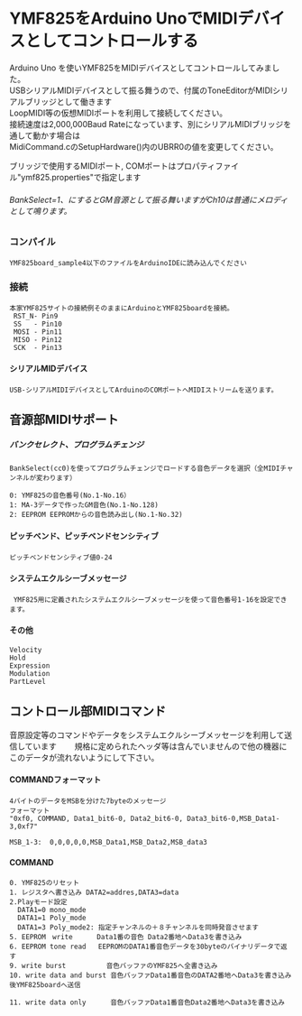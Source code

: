 # YMF825をArduino UnoでMIDIデバイスとしてコントロールする

Arduino Uno を使いYMF825をMIDIデバイスとしてコントロールしてみました。  
USBシリアルMIDIデバイスとして振る舞うので、付属のToneEditorがMIDIシリアルブリッジとして働きます  
LoopMIDI等の仮想MIDIポートを利用して接続してください。  
接続速度は2,000,000Baud Rateになっています、別にシリアルMIDIブリッジを通して動かす場合は  
MidiCommand.cのSetupHardware()内のUBRR0の値を変更してください。  

ブリッジで使用するMIDIポート, COMポートはプロパティファイル"ymf825.properties"で指定します


###### BankSelect=1、にするとGM音源として振る舞いますがCh10は普通にメロディとして鳴ります。

### コンパイル
    YMF825board_sample4以下のファイルをArduinoIDEに読み込んでください  
    

### 接続


    本家YMF825サイトの接続例そのままにArduinoとYMF825boardを接続。
  	 RST_N- Pin9   
   	 SS   - Pin10
   	 MOSI - Pin11
   	 MISO - Pin12
   	 SCK  - Pin13

#### シリアルMIDデバイス
    USB-シリアルMIDIデバイスとしてArduinoのCOMポートへMIDIストリームを送ります。
	

## 音源部MIDIサポート

##### バンクセレクト、プログラムチェンジ　　
    BankSelect(cc0)を使ってプログラムチェンジでロードする音色データを選択（全MIDIチャンネルが変わります）

    0: YMF825の音色番号(No.1-No.16）   
    1: MA-3データで作ったGM音色(No.1-No.128)   
    2: EEPROM EEPROMからの音色読み出し(No.1-No.32)  

#### ピッチベンド、ピッチベンドセンシティブ
    ピッチベンドセンシティブ値0-24

#### システムエクルシーブメッセージ
     YMF825用に定義されたシステムエクルシーブメッセージを使って音色番号1-16を設定できます。

#### その他
    Velocity
    Hold
    Expression
    Modulation
    PartLevel
    
## コントロール部MIDIコマンド
音原設定等のコマンドやデータをシステムエクルシーブメッセージを利用して送信しています　　
規格に定められたヘッダ等は含んでいませんので他の機器にこのデータが流れないようにして下さい。

#### COMMANDフォーマット
    4バイトのデータをMSBを分けた7byteのメッセージ 
    フォーマット 
    "0xf0, COMMAND, Data1_bit6-0, Data2_bit6-0, Data3_bit6-0,MSB_Data1-3,0xf7"

	MSB_1-3:  0,0,0,0,0,MSB_Data1,MSB_Data2,MSB_data3
	
#### COMMAND
    0. YMF825のリセット
    1. レジスタへ書き込み DATA2=addres,DATA3=data
    2.Playモード設定
      DATA1=0 mono_mode
      DATA1=1 Poly_mode
      DATA1=3 Poly_mode2: 指定チャンネルの＋８チャンネルを同時発音させます
    5. EEPROM　write      Data1番の音色 Data2番地へData3を書き込み
    6. EEPROM tone read   EEPROMのDATA1番音色データを30byteのバイナリデータで返す
    9. write burst          音色バッファのYMF825へ全書き込み
    10. write data and burst 音色バッファData1番音色のDATA2番地へData3を書き込み後YMF825boardへ送信
			  	   	   
    11. write data only      音色バッファData1番音色Data2番地へData3を書き込み
    

